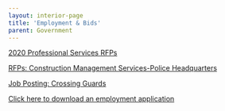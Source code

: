 ```yaml
---
layout: interior-page
title: 'Employment & Bids'
parent: Government
---
```


[2020 Professional Services RFPs](https://storage.googleapis.com/static.rutherford-nj.com/finance/Employment/Rutherford%20RFP%20for%202020.pdf)

[RFPs: Construction Management Services-Police Headquarters](https://storage.googleapis.com/static.rutherford-nj.com/finance/Employment/10.25.2019%20NOTICE%20of%20RFP%20Police%20Headquarters%20Construction%20Managment.pdf)

[Job Posting: Crossing Guards](https://storage.googleapis.com/static.rutherford-nj.com/finance/Employment/GUARDS.pdf)

[Click here to download an employment application](https://storage.googleapis.com/static.rutherford-nj.com/borough-clerk/permits-licenses/Employment%20Application.pdf)
